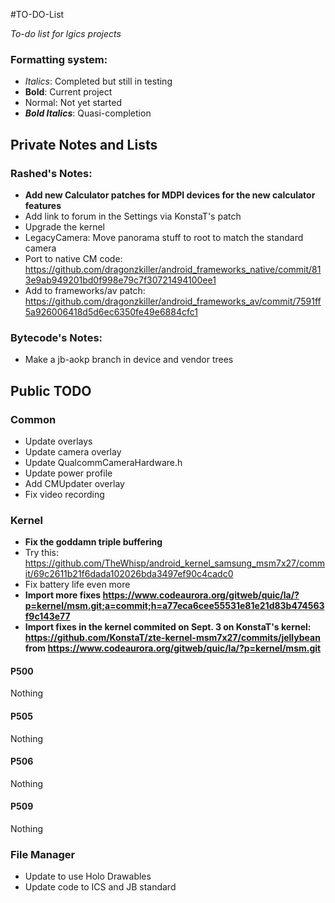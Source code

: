 #TO-DO-List

_To-do list for lgics projects_

### Formatting system:

 * _Italics_: Completed but still in testing
 * __Bold__: Current project
 * Normal: Not yet started
 * ___Bold Italics___: Quasi-completion

## Private Notes and Lists

### Rashed's Notes:

 * __Add new Calculator patches for MDPI devices for the new calculator features__
 * Add link to forum in the Settings via KonstaT's patch
 * Upgrade the kernel
 * LegacyCamera: Move panorama stuff to root to match the standard camera
 * Port to native CM code: https://github.com/dragonzkiller/android_frameworks_native/commit/813e9ab949201bd0f998e79c7f30721494100ee1
 * Add to frameworks/av patch: https://github.com/dragonzkiller/android_frameworks_av/commit/7591ff5a926006418d5d6ec6350fe49e6884cfc1

### Bytecode's Notes:

 * Make a jb-aokp branch in device and vendor trees

## Public TODO

### Common

 * Update overlays
 * Update camera overlay
 * Update QualcommCameraHardware.h
 * Update power profile
 * Add CMUpdater overlay
 * Fix video recording

### Kernel

 * __Fix the goddamn triple buffering__
 * Try this: https://github.com/TheWhisp/android_kernel_samsung_msm7x27/commit/69c2611b21f6dada102026bda3497ef90c4cadc0
 * Fix battery life even more
 * __Import more fixes https://www.codeaurora.org/gitweb/quic/la/?p=kernel/msm.git;a=commit;h=a77eca6cee55531e81e21d83b474563f9c143e77__
 * __Import fixes in the kernel commited on Sept. 3 on KonstaT's kernel: https://github.com/KonstaT/zte-kernel-msm7x27/commits/jellybean from https://www.codeaurora.org/gitweb/quic/la/?p=kernel/msm.git__

#### P500

 Nothing

#### P505

 Nothing

#### P506

 Nothing

#### P509

 Nothing
 
### File Manager

 * Update to use Holo Drawables
 * Update code to ICS and JB standard

